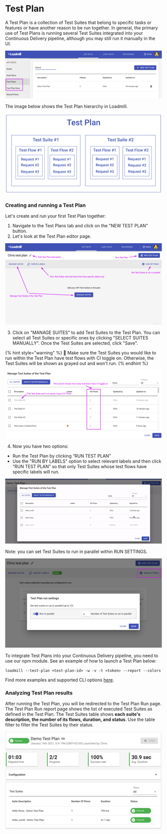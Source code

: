 # Test Plan

A Test Plan is a collection of Test Suites that belong to specific tasks or features or have another reason to be run together. In general, the primary use of Test Plans is running several Test Suites integrated into your Continuous Delivery pipeline, although you may still run it manually in the UI.

![](../.gitbook/assets/screenshot-83-.png)

The image below shows the Test Plan hierarchy in Loadmill. 

![](../.gitbook/assets/screen-shot-2021-01-19-at-17.26.24.png)

### Creating and running a Test Plan

Let's create and run your first Test Plan together:

1. Navigate to the Test Plans tab and click on the "NEW TEST PLAN" button.
2. Let's look at the Test Plan editor page.

![](../.gitbook/assets/screenshot-2021-02-17t104553.270.png)

   3. Click on "MANAGE SUITES" to add Test Suites to the Test Plan. You can select all Test Suites or specific ones by clicking "SELECT SUITES MANUALLY". Once the Test Suites are selected, click "Save".

{% hint style="warning" %}
🧠 Make sure the Test Suites you would like to run within the Test Plan have test flows with CI toggle on. Otherwise, the Test Suites will be shown as grayed out and won't run. 
{% endhint %}

![The Manage Test Suites modal](../.gitbook/assets/screenshot-86-.png)

 4. Now you have two options:

* Run the Test Plan by clicking “RUN TEST PLAN”  
* Use the "RUN BY LABELS" option to select relevant labels and then click “RUN TEST PLAN” so that only Test Suites whose test flows have specific labels will run.

![](../.gitbook/assets/ezgif.com-gif-maker-21-.gif)

Note: you can set Test Suites to run in parallel within RUN SETTINGS.

![](../.gitbook/assets/screenshot-2021-02-17t105222.512.png)

To integrate Test Plans into your Continuous Delivery pipeline, you need to use our npm module. See an example of how to launch a Test Plan below:

```text
loadmill --test-plan <test-plan-id> -w -v -t <token> --report --colors
```

Find more examples and supported CLI options [here](https://www.npmjs.com/package/loadmill).

### Analyzing Test Plan results

After running the Test Plan, you will be redirected to the Test Plan Run page. The Test Plan Run report page shows the list of executed Test Suites as defined in the Test Plan. The Test Suites table shows **each suite's description, the number of its flows, duration, and status**. Use the table filter to filter the Test Suites by their status.

![](../.gitbook/assets/screenshot-84-.png)

